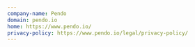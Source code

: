 ```yaml
---
company-name: Pendo
domain: pendo.io
home: https://www.pendo.io/
privacy-policy: https://www.pendo.io/legal/privacy-policy/
---
```




